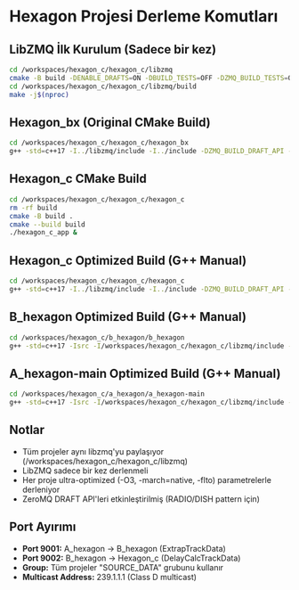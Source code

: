 # Hexagon Projesi Derleme Komutları

## LibZMQ İlk Kurulum (Sadece bir kez)
```bash
cd /workspaces/hexagon_c/hexagon_c/libzmq
cmake -B build -DENABLE_DRAFTS=ON -DBUILD_TESTS=OFF -DZMQ_BUILD_TESTS=OFF
cd /workspaces/hexagon_c/hexagon_c/libzmq/build
make -j$(nproc)
```

## Hexagon_bx (Original CMake Build)
```bash
cd /workspaces/hexagon_c/hexagon_c/hexagon_bx
g++ -std=c++17 -I../libzmq/include -I../include -DZMQ_BUILD_DRAFT_API -pthread -O3 -march=native -mtune=native -flto -ffast-math -DNDEBUG src/application/main.cpp src/adapters/outgoing/zeromq/ZeroMQRadioPublisher.cpp ../libzmq/build/lib/libzmq.a -lsodium -lrt -lgnutls -o hat_b_app_radio_optimized
```

## Hexagon_c CMake Build
```bash
cd /workspaces/hexagon_c/hexagon_c/hexagon_c
rm -rf build
cmake -B build .
cmake --build build
./hexagon_c_app &
```

## Hexagon_c Optimized Build (G++ Manual)
```bash
cd /workspaces/hexagon_c/hexagon_c/hexagon_c
g++ -std=c++17 -I../libzmq/include -I../include -DZMQ_BUILD_DRAFT_API -pthread -O3 -march=native -mtune=native -flto -ffast-math -DNDEBUG src/application/main.cpp src/adapters/incoming/zeromq/ZeroMQDishTrackDataSubscriber.cpp src/adapters/incoming/zeromq/ZeroMQTrackDataSubscriber.cpp src/adapters/outgoing/zeromq/ZeroMQTrackDataPublisher.cpp src/adapters/outgoing/zeromq/ZeroMQRadioTrackDataPublisher.cpp src/domain/model/FinalCalcDelayData.cpp src/domain/model/DelayCalcTrackData.cpp src/domain/logic/TrackDataProcessor.cpp ../libzmq/build/lib/libzmq.a -lsodium -lrt -lgnutls -o hexagon_c_app_optimized
```

## B_hexagon Optimized Build (G++ Manual)
```bash
cd /workspaces/hexagon_c/b_hexagon/b_hexagon
g++ -std=c++17 -Isrc -I/workspaces/hexagon_c/hexagon_c/libzmq/include -I/workspaces/hexagon_c/hexagon_c/include -DZMQ_BUILD_DRAFT_API -pthread -O3 -march=native -mtune=native -flto -ffast-math -DNDEBUG src/application/main.cpp src/common/JsonConfigReader.cpp src/messaging/messaging.cpp src/messaging/ContractManager.cpp src/adapters/incoming/ZeroMQDataHandler.cpp src/adapters/outgoing/ZeroMQDataSender.cpp src/domain/model/TrackData.cpp src/domain/model/DelayCalculatedTrackData.cpp src/domain/logic/CalculatorService.cpp /workspaces/hexagon_c/hexagon_c/libzmq/build/lib/libzmq.a -lsodium -lrt -lgnutls -o b_hexagon_app_optimized
```

## A_hexagon-main Optimized Build (G++ Manual)
```bash
cd /workspaces/hexagon_c/a_hexagon/a_hexagon-main
g++ -std=c++17 -Isrc -I/workspaces/hexagon_c/hexagon_c/libzmq/include -I/workspaces/hexagon_c/hexagon_c/include -DZMQ_BUILD_DRAFT_API -pthread -O3 -march=native -mtune=native -flto -ffast-math -DNDEBUG src/application/main.cpp src/adapters/outgoing/ZeroMQExtrapTrackDataAdapter.cpp src/utilities/JsonConfigParser.cpp src/domain/ports/incoming/TrackDataIncomingPort.cpp src/domain/model/ExtrapTrackData.cpp src/domain/model/TrackData.cpp src/domain/logic/TrackDataExtrapolator.cpp src/domain/ports/outgoing/TrackDataOutgoingPort.cpp /workspaces/hexagon_c/hexagon_c/libzmq/build/lib/libzmq.a -lsodium -lrt -lgnutls -o a_hexagon_app_optimized
```

## Notlar
- Tüm projeler aynı libzmq'yu paylaşıyor (/workspaces/hexagon_c/hexagon_c/libzmq)
- LibZMQ sadece bir kez derlenmeli
- Her proje ultra-optimized (-O3, -march=native, -flto) parametrelerle derleniyor
- ZeroMQ DRAFT API'leri etkinleştirilmiş (RADIO/DISH pattern için)

## Port Ayırımı
- **Port 9001:** A_hexagon → B_hexagon (ExtrapTrackData)
- **Port 9002:** B_hexagon → Hexagon_c (DelayCalcTrackData)
- **Group:** Tüm projeler "SOURCE_DATA" grubunu kullanır
- **Multicast Address:** 239.1.1.1 (Class D multicast)